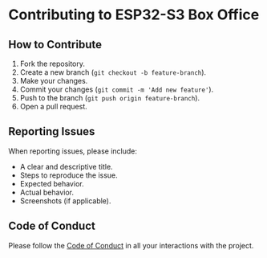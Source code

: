 # Contributing to ESP32-S3 Box Office

## How to Contribute

1. Fork the repository.
2. Create a new branch (`git checkout -b feature-branch`).
3. Make your changes.
4. Commit your changes (`git commit -m 'Add new feature'`).
5. Push to the branch (`git push origin feature-branch`).
6. Open a pull request.

## Reporting Issues

When reporting issues, please include:

- A clear and descriptive title.
- Steps to reproduce the issue.
- Expected behavior.
- Actual behavior.
- Screenshots (if applicable).

## Code of Conduct

Please follow the [Code of Conduct](CODE_OF_CONDUCT.md) in all your interactions with the project.

